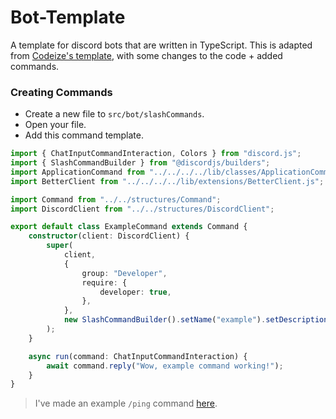 # Bot-Template
A template for discord bots that are written in TypeScript. This is adapted from [Codeize's template](https://github.com/Codeize/template), with some changes to the code + added commands.

### Creating Commands

-   Create a new file to `src/bot/slashCommands`.
-   Open your file.
-   Add this command template.

```ts
import { ChatInputCommandInteraction, Colors } from "discord.js";
import { SlashCommandBuilder } from "@discordjs/builders";
import ApplicationCommand from "../../../../lib/classes/ApplicationCommand.js";
import BetterClient from "../../../../lib/extensions/BetterClient.js";

import Command from "../../structures/Command";
import DiscordClient from "../../structures/DiscordClient";

export default class ExampleCommand extends Command {
    constructor(client: DiscordClient) {
        super(
            client,
            {
                group: "Developer",
                require: {
                    developer: true,
                },
            },
            new SlashCommandBuilder().setName("example").setDescription("An example command.")
        );
    }

    async run(command: ChatInputCommandInteraction) {
        await command.reply("Wow, example command working!");
    }
}
```
> I've made an example `/ping` command [here](https://github.com/ArhanCodes/Bot-Template/blob/main/src/bot/slashCommands/ping.ts).
